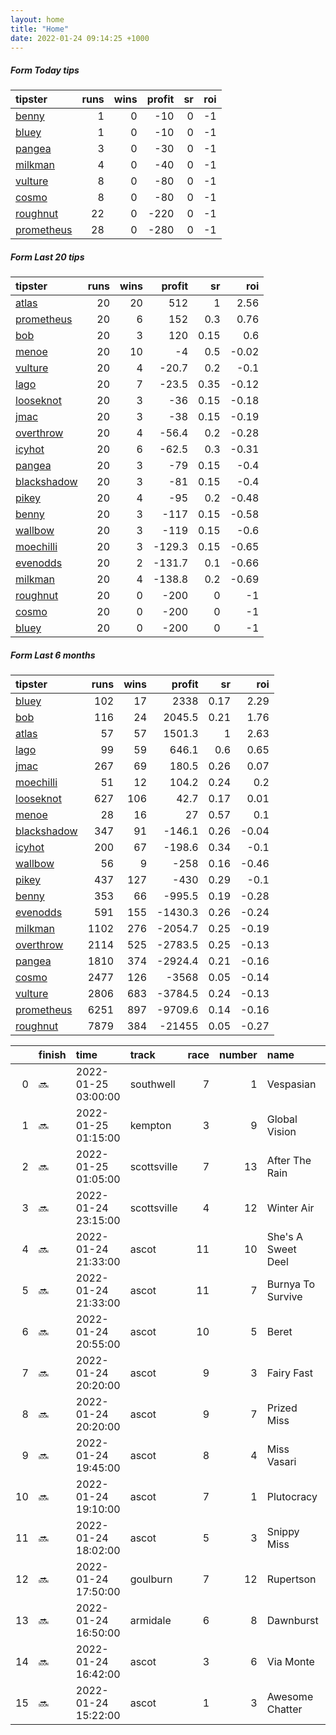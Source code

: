 ```yaml
---   
layout: home  
title: "Home"   
date: 2022-01-24 09:14:25 +1000  
---   
```



##### Form Today tips   

| tipster                                                       |   runs |   wins |   profit |   sr |   roi |
|:--------------------------------------------------------------|-------:|-------:|---------:|-----:|------:|
| [benny](https://mrwayneo.github.io/tips/benny.html)           |      1 |      0 |      -10 |    0 |    -1 |
| [bluey](https://mrwayneo.github.io/tips/bluey.html)           |      1 |      0 |      -10 |    0 |    -1 |
| [pangea](https://mrwayneo.github.io/tips/pangea.html)         |      3 |      0 |      -30 |    0 |    -1 |
| [milkman](https://mrwayneo.github.io/tips/milkman.html)       |      4 |      0 |      -40 |    0 |    -1 |
| [vulture](https://mrwayneo.github.io/tips/vulture.html)       |      8 |      0 |      -80 |    0 |    -1 |
| [cosmo](https://mrwayneo.github.io/tips/cosmo.html)           |      8 |      0 |      -80 |    0 |    -1 |
| [roughnut](https://mrwayneo.github.io/tips/roughnut.html)     |     22 |      0 |     -220 |    0 |    -1 |
| [prometheus](https://mrwayneo.github.io/tips/prometheus.html) |     28 |      0 |     -280 |    0 |    -1 |

##### Form Last 20 tips   

| tipster                                                         |   runs |   wins |   profit |   sr |   roi |
|:----------------------------------------------------------------|-------:|-------:|---------:|-----:|------:|
| [atlas](https://mrwayneo.github.io/tips/atlas.html)             |     20 |     20 |    512   | 1    |  2.56 |
| [prometheus](https://mrwayneo.github.io/tips/prometheus.html)   |     20 |      6 |    152   | 0.3  |  0.76 |
| [bob](https://mrwayneo.github.io/tips/bob.html)                 |     20 |      3 |    120   | 0.15 |  0.6  |
| [menoe](https://mrwayneo.github.io/tips/menoe.html)             |     20 |     10 |     -4   | 0.5  | -0.02 |
| [vulture](https://mrwayneo.github.io/tips/vulture.html)         |     20 |      4 |    -20.7 | 0.2  | -0.1  |
| [lago](https://mrwayneo.github.io/tips/lago.html)               |     20 |      7 |    -23.5 | 0.35 | -0.12 |
| [looseknot](https://mrwayneo.github.io/tips/looseknot.html)     |     20 |      3 |    -36   | 0.15 | -0.18 |
| [jmac](https://mrwayneo.github.io/tips/jmac.html)               |     20 |      3 |    -38   | 0.15 | -0.19 |
| [overthrow](https://mrwayneo.github.io/tips/overthrow.html)     |     20 |      4 |    -56.4 | 0.2  | -0.28 |
| [icyhot](https://mrwayneo.github.io/tips/icyhot.html)           |     20 |      6 |    -62.5 | 0.3  | -0.31 |
| [pangea](https://mrwayneo.github.io/tips/pangea.html)           |     20 |      3 |    -79   | 0.15 | -0.4  |
| [blackshadow](https://mrwayneo.github.io/tips/blackshadow.html) |     20 |      3 |    -81   | 0.15 | -0.4  |
| [pikey](https://mrwayneo.github.io/tips/pikey.html)             |     20 |      4 |    -95   | 0.2  | -0.48 |
| [benny](https://mrwayneo.github.io/tips/benny.html)             |     20 |      3 |   -117   | 0.15 | -0.58 |
| [wallbow](https://mrwayneo.github.io/tips/wallbow.html)         |     20 |      3 |   -119   | 0.15 | -0.6  |
| [moechilli](https://mrwayneo.github.io/tips/moechilli.html)     |     20 |      3 |   -129.3 | 0.15 | -0.65 |
| [evenodds](https://mrwayneo.github.io/tips/evenodds.html)       |     20 |      2 |   -131.7 | 0.1  | -0.66 |
| [milkman](https://mrwayneo.github.io/tips/milkman.html)         |     20 |      4 |   -138.8 | 0.2  | -0.69 |
| [roughnut](https://mrwayneo.github.io/tips/roughnut.html)       |     20 |      0 |   -200   | 0    | -1    |
| [cosmo](https://mrwayneo.github.io/tips/cosmo.html)             |     20 |      0 |   -200   | 0    | -1    |
| [bluey](https://mrwayneo.github.io/tips/bluey.html)             |     20 |      0 |   -200   | 0    | -1    |

##### Form Last 6 months   

| tipster                                                         |   runs |   wins |   profit |   sr |   roi |
|:----------------------------------------------------------------|-------:|-------:|---------:|-----:|------:|
| [bluey](https://mrwayneo.github.io/tips/bluey.html)             |    102 |     17 |   2338   | 0.17 |  2.29 |
| [bob](https://mrwayneo.github.io/tips/bob.html)                 |    116 |     24 |   2045.5 | 0.21 |  1.76 |
| [atlas](https://mrwayneo.github.io/tips/atlas.html)             |     57 |     57 |   1501.3 | 1    |  2.63 |
| [lago](https://mrwayneo.github.io/tips/lago.html)               |     99 |     59 |    646.1 | 0.6  |  0.65 |
| [jmac](https://mrwayneo.github.io/tips/jmac.html)               |    267 |     69 |    180.5 | 0.26 |  0.07 |
| [moechilli](https://mrwayneo.github.io/tips/moechilli.html)     |     51 |     12 |    104.2 | 0.24 |  0.2  |
| [looseknot](https://mrwayneo.github.io/tips/looseknot.html)     |    627 |    106 |     42.7 | 0.17 |  0.01 |
| [menoe](https://mrwayneo.github.io/tips/menoe.html)             |     28 |     16 |     27   | 0.57 |  0.1  |
| [blackshadow](https://mrwayneo.github.io/tips/blackshadow.html) |    347 |     91 |   -146.1 | 0.26 | -0.04 |
| [icyhot](https://mrwayneo.github.io/tips/icyhot.html)           |    200 |     67 |   -198.6 | 0.34 | -0.1  |
| [wallbow](https://mrwayneo.github.io/tips/wallbow.html)         |     56 |      9 |   -258   | 0.16 | -0.46 |
| [pikey](https://mrwayneo.github.io/tips/pikey.html)             |    437 |    127 |   -430   | 0.29 | -0.1  |
| [benny](https://mrwayneo.github.io/tips/benny.html)             |    353 |     66 |   -995.5 | 0.19 | -0.28 |
| [evenodds](https://mrwayneo.github.io/tips/evenodds.html)       |    591 |    155 |  -1430.3 | 0.26 | -0.24 |
| [milkman](https://mrwayneo.github.io/tips/milkman.html)         |   1102 |    276 |  -2054.7 | 0.25 | -0.19 |
| [overthrow](https://mrwayneo.github.io/tips/overthrow.html)     |   2114 |    525 |  -2783.5 | 0.25 | -0.13 |
| [pangea](https://mrwayneo.github.io/tips/pangea.html)           |   1810 |    374 |  -2924.4 | 0.21 | -0.16 |
| [cosmo](https://mrwayneo.github.io/tips/cosmo.html)             |   2477 |    126 |  -3568   | 0.05 | -0.14 |
| [vulture](https://mrwayneo.github.io/tips/vulture.html)         |   2806 |    683 |  -3784.5 | 0.24 | -0.13 |
| [prometheus](https://mrwayneo.github.io/tips/prometheus.html)   |   6251 |    897 |  -9709.6 | 0.14 | -0.16 |
| [roughnut](https://mrwayneo.github.io/tips/roughnut.html)       |   7879 |    384 | -21455   | 0.05 | -0.27 |

|    | finish   | time                | track       |   race |   number | name               |   odds | tipster      |
|---:|:---------|:--------------------|:------------|-------:|---------:|:-------------------|-------:|:-------------|
|  0 | :soon:   | 2022-01-25 03:00:00 | southwell   |      7 |        1 | Vespasian          |    1.9 | vulture      |
|  1 | :soon:   | 2022-01-25 01:15:00 | kempton     |      3 |        9 | Global Vision      |   15   | cosmo,bluey  |
|  2 | :soon:   | 2022-01-25 01:05:00 | scottsville |      7 |       13 | After The Rain     |    0   | milkman      |
|  3 | :soon:   | 2022-01-24 23:15:00 | scottsville |      4 |       12 | Winter Air         |    0   | milkman      |
|  4 | :soon:   | 2022-01-24 21:33:00 | ascot       |     11 |       10 | She's A Sweet Deel |    4   | vulture      |
|  5 | :soon:   | 2022-01-24 21:33:00 | ascot       |     11 |        7 | Burnya To Survive  |    2.1 | milkman      |
|  6 | :soon:   | 2022-01-24 20:55:00 | ascot       |     10 |        5 | Beret              |    5.5 | vulture      |
|  7 | :soon:   | 2022-01-24 20:20:00 | ascot       |      9 |        3 | Fairy Fast         |    6   | vulture      |
|  8 | :soon:   | 2022-01-24 20:20:00 | ascot       |      9 |        7 | Prized Miss        |    4.2 | vulture      |
|  9 | :soon:   | 2022-01-24 19:45:00 | ascot       |      8 |        4 | Miss Vasari        |    3.9 | pangea       |
| 10 | :soon:   | 2022-01-24 19:10:00 | ascot       |      7 |        1 | Plutocracy         |    5   | pangea       |
| 11 | :soon:   | 2022-01-24 18:02:00 | ascot       |      5 |        3 | Snippy Miss        |    3.5 | vulture      |
| 12 | :soon:   | 2022-01-24 17:50:00 | goulburn    |      7 |       12 | Rupertson          |    3.6 | milkman      |
| 13 | :soon:   | 2022-01-24 16:50:00 | armidale    |      6 |        8 | Dawnburst          |    2.5 | benny,pangea |
| 14 | :soon:   | 2022-01-24 16:42:00 | ascot       |      3 |        6 | Via Monte          |    3.9 | vulture      |
| 15 | :soon:   | 2022-01-24 15:22:00 | ascot       |      1 |        3 | Awesome Chatter    |    3.2 | vulture      |